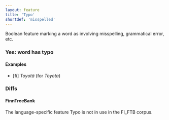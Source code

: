 ```yaml
---
layout: feature
title: 'Typo'
shortdef: 'misspelled'
---
```


Boolean feature marking a word as involving misspelling, grammatical
error, etc.

### Yes: word has typo

#### Examples

* [fi] _Toyotä_ (for _Toyota_)

### Diffs

#### FinnTreeBank

The language-specific feature Typo is not in use in the FI_FTB corpus.
<!-- Interlanguage links updated Út zář 29 20:43:05 CEST 2020 -->
